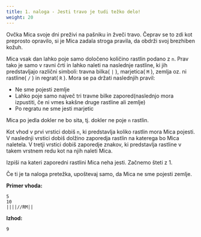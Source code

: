 ```yaml
---
title: 1. naloga - Jesti travo je tudi težko delo!
weight: 20
---
```


Ovčka Mica svoje dni preživi na pašniku in žveči travo. Čeprav se to zdi kot preprosto opravilo, si je Mica zadala stroga pravila, da obdrži svoj brezhiben kožuh.

Mica vsak dan lahko poje samo določeno količino rastlin podano z `n`. Prav tako je samo v ravni črti in lahko naleti na naslednje rastline, ki jih predstavljajo različni simboli: travna bilka( `|` ), marjetica( `M` ), zemlja oz. ni rastline( `/` ) in regrat( `R` ). Mora se pa držati naslednjih pravil:

- Ne sme pojesti zemlje
- Lahko poje samo največ tri travne bilke zapored(naslednjo mora izpustiti, če ni vmes kakšne druge rastline ali zemlje)
- Po regratu ne sme jesti marjetic

Mica po jedla dokler ne bo sita, tj. dokler ne poje `n` rastlin.

Kot vhod v prvi vrstici dobiš `n`, ki predstavlja koliko rastlin mora Mica pojesti. V naslednji vrstici dobiš dolžino zaporedja rastlin na katerega bo Mica naletela. V tretji vrstici dobiš zaporedje znakov, ki predstavlja rastline v takem vrstnem redu kot na njih naleti Mica.

Izpiši na kateri zaporedni rastlini Mica neha jesti. Začnemo šteti z 1.

Če ti je ta naloga pretežka, upoštevaj samo, da Mica ne sme pojesti zemlje.

**Primer vhoda:**

```
5
10
||||//RM||
```

**Izhod:**
```
9
```
